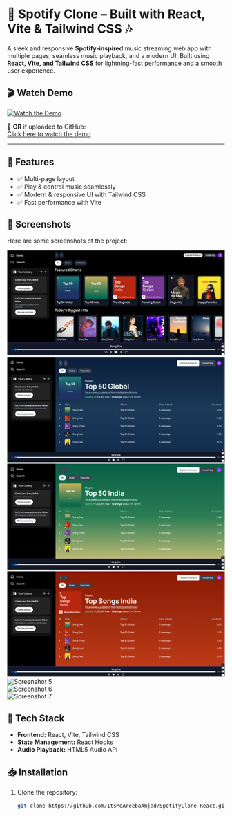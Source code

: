 # 🎵 Spotify Clone – Built with React, Vite & Tailwind CSS 🎶  

A sleek and responsive **Spotify-inspired** music streaming web app with multiple pages, seamless music playback, and a modern UI. Built using **React, Vite, and Tailwind CSS** for lightning-fast performance and a smooth user experience.  

## 🎬 Watch Demo  
[![Watch the Demo](https://img.youtube.com/vi/YOUR_VIDEO_ID/maxresdefault.jpg)](https://www.youtube.com/watch?v=YOUR_VIDEO_ID)  

🔹 **OR** if uploaded to GitHub:  
[Click here to watch the demo](demo-video-link)  

---

## 🚀 Features  
- ✅ Multi-page layout  
- ✅ Play & control music seamlessly  
- ✅ Modern & responsive UI with Tailwind CSS  
- ✅ Fast performance with Vite  

## 📸 Screenshots  
Here are some screenshots of the project:  

![Screenshot 1](https://github.com/ItsMeAreebaAmjad/SpotifyClone-React/blob/main/Image1.png)  
![Screenshot 2](https://github.com/ItsMeAreebaAmjad/SpotifyClone-React/blob/main/Image2.png)  
![Screenshot 3](https://github.com/ItsMeAreebaAmjad/SpotifyClone-React/blob/main/Image3.png)  
![Screenshot 4](https://github.com/ItsMeAreebaAmjad/SpotifyClone-React/blob/main/Image4.png)  
![Screenshot 5](image-link-5)  
![Screenshot 6](image-link-6)  
![Screenshot 7](image-link-7)  

## 📂 Tech Stack  
- **Frontend:** React, Vite, Tailwind CSS  
- **State Management:** React Hooks  
- **Audio Playback:** HTML5 Audio API  

## 📥 Installation  
1. Clone the repository:  
   ```sh
   git clone https://github.com/ItsMeAreebaAmjad/SpotifyClone-React.git

